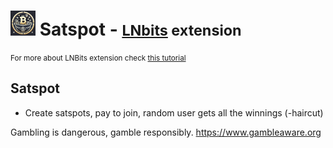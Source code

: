 # <img src="/static/image/satspot.png" style="max-width: 40px;"> Satspot - <small>[LNbits](https://github.com/lnbits/lnbits) extension</small>

<small>For more about LNBits extension check [this tutorial](https://github.com/lnbits/lnbits/wiki/LNbits-Extensions)</small>

## Satspot

- Create satspots, pay to join, random user gets all the winnings (-haircut)

Gambling is dangerous, gamble responsibly.
https://www.gambleaware.org
